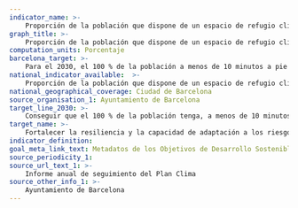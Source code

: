 ```yaml
---
indicator_name: >-
    Proporción de la población que dispone de un espacio de refugio climático a menos de 10 minutos a pie de su domicilio
graph_title: >-
    Proporción de la población que dispone de un espacio de refugio climático a menos de 10 minutos a pie de su domicilio
computation_units: Porcentaje
barcelona_target: >-
    Para el 2030, el 100 % de la población a menos de 10 minutos a pie de un espacio de refugio climático, y un jardín de agua por distrito
national_indicator_available:  >-
    Proporción de la población que dispone de un espacio de refugio climático a menos de 10 minutos a pie de su domicilio
national_geographical_coverage: Ciudad de Barcelona 
source_organisation_1: Ayuntamiento de Barcelona
target_line_2030: >-
    Conseguir que el 100 % de la población tenga, a menos de 10 minutos a pie de casa
target_name: >-
    Fortalecer la resiliencia y la capacidad de adaptación a los riesgos relacionados con el clima y los desastres naturales en todos los países
indicator_definition:
goal_meta_link_text: Metadatos de los Objetivos de Desarrollo Sostenible de las Naciones Unidas (pdf 894kB)
source_periodicity_1: 
source_url_text_1: >-
    Informe anual de seguimiento del Plan Clima
source_other_info_1: >-
    Ayuntamiento de Barcelona
---
```

